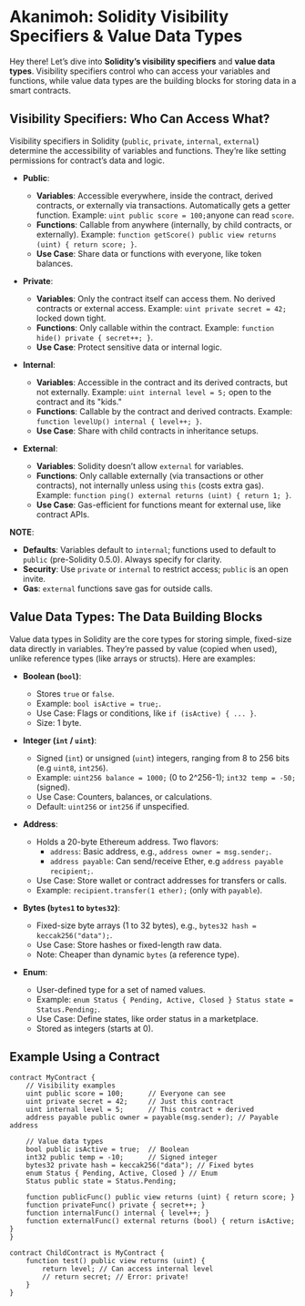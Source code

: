 # Akanimoh: Solidity Visibility Specifiers & Value Data Types

Hey there! Let’s dive into **Solidity’s visibility specifiers** and **value data types**. Visibility specifiers control who can access your variables and functions, while value data types are the building blocks for storing data in a smart contracts.

## Visibility Specifiers: Who Can Access What?

Visibility specifiers in Solidity (`public`, `private`, `internal`, `external`) determine the accessibility of variables and functions. They’re like setting permissions for contract’s data and logic.

- **Public**:
  - **Variables**: Accessible everywhere, inside the contract, derived contracts, or externally via transactions. Automatically gets a getter function. Example: `uint public score = 100;`anyone can read `score`.
  - **Functions**: Callable from anywhere (internally, by child contracts, or externally). Example: `function getScore() public view returns (uint) { return score; }`.
  - **Use Case**: Share data or functions with everyone, like token balances.

- **Private**:
  - **Variables**: Only the contract itself can access them. No derived contracts or external access. Example: `uint private secret = 42;` locked down tight.
  - **Functions**: Only callable within the contract. Example: `function hide() private { secret++; }`.
  - **Use Case**: Protect sensitive data or internal logic.

- **Internal**:
  - **Variables**: Accessible in the contract and its derived contracts, but not externally. Example: `uint internal level = 5;` open to the contract and its "kids."
  - **Functions**: Callable by the contract and derived contracts. Example: `function levelUp() internal { level++; }`.
  - **Use Case**: Share with child contracts in inheritance setups.

- **External**:
  - **Variables**: Solidity doesn’t allow `external` for variables.
  - **Functions**: Only callable externally (via transactions or other contracts), not internally unless using `this` (costs extra gas). Example: `function ping() external returns (uint) { return 1; }`.
  - **Use Case**: Gas-efficient for functions meant for external use, like contract APIs.

**NOTE**:
- **Defaults**: Variables default to `internal`; functions used to default to `public` (pre-Solidity 0.5.0). Always specify for clarity.
- **Security**: Use `private` or `internal` to restrict access; `public` is an open invite.
- **Gas**: `external` functions save gas for outside calls.

## Value Data Types: The Data Building Blocks

Value data types in Solidity are the core types for storing simple, fixed-size data directly in variables. They’re passed by value (copied when used), unlike reference types (like arrays or structs). Here are examples:

- **Boolean (`bool`)**:
  - Stores `true` or `false`.
  - Example: `bool isActive = true;`.
  - Use Case: Flags or conditions, like `if (isActive) { ... }`.
  - Size: 1 byte.

- **Integer (`int` / `uint`)**:
  - Signed (`int`) or unsigned (`uint`) integers, ranging from 8 to 256 bits (e.g `uint8`, `int256`).
  - Example: `uint256 balance = 1000;` (0 to 2^256-1); `int32 temp = -50;` (signed).
  - Use Case: Counters, balances, or calculations.
  - Default: `uint256` or `int256` if unspecified.

- **Address**:
  - Holds a 20-byte Ethereum address. Two flavors:
    - `address`: Basic address, e.g., `address owner = msg.sender;`.
    - `address payable`: Can send/receive Ether, e.g `address payable recipient;`.
  - Use Case: Store wallet or contract addresses for transfers or calls.
  - Example: `recipient.transfer(1 ether);` (only with `payable`).

- **Bytes (`bytes1` to `bytes32`)**:
  - Fixed-size byte arrays (1 to 32 bytes), e.g., `bytes32 hash = keccak256("data");`.
  - Use Case: Store hashes or fixed-length raw data.
  - Note: Cheaper than dynamic `bytes` (a reference type).

- **Enum**:
  - User-defined type for a set of named values.
  - Example: `enum Status { Pending, Active, Closed } Status state = Status.Pending;`.
  - Use Case: Define states, like order status in a marketplace.
  - Stored as integers (starts at 0).

## Example Using a Contract
```solidity
contract MyContract {
    // Visibility examples
    uint public score = 100;      // Everyone can see
    uint private secret = 42;     // Just this contract
    uint internal level = 5;      // This contract + derived
    address payable public owner = payable(msg.sender); // Payable address

    // Value data types
    bool public isActive = true;  // Boolean
    int32 public temp = -10;      // Signed integer
    bytes32 private hash = keccak256("data"); // Fixed bytes
    enum Status { Pending, Active, Closed } // Enum
    Status public state = Status.Pending;

    function publicFunc() public view returns (uint) { return score; }
    function privateFunc() private { secret++; }
    function internalFunc() internal { level++; }
    function externalFunc() external returns (bool) { return isActive; }
}

contract ChildContract is MyContract {
    function test() public view returns (uint) {
        return level; // Can access internal level
        // return secret; // Error: private!
    }
}
